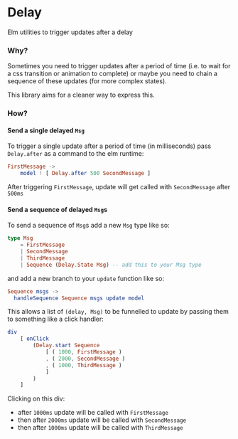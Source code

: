 # Delay

Elm utilities to trigger updates after a delay

### Why?

Sometimes you need to trigger updates after a period of time (i.e. to wait for a css transition or animation to complete) or maybe you need to chain a sequence of these updates (for more complex states).

This library aims for a cleaner way to express this.

### How?

#### Send a single delayed `Msg`

To trigger a single update after a period of time (in milliseconds) pass `Delay.after` as a command to the elm runtime:

```elm
FirstMessage ->
    model ! [ Delay.after 500 SecondMessage ]
```

After triggering `FirstMessage`, update will get called with `SecondMessage` after `500ms`

#### Send a sequence of delayed `Msg`s

To send a sequence of `Msg`s add a new `Msg` type like so:

```elm
type Msg
    = FirstMessage
    | SecondMessage
    | ThirdMessage
    | Sequence (Delay.State Msg) -- add this to your Msg type
```

and add a new branch to your `update` function like so:

```elm
Sequence msgs ->
  handleSequence Sequence msgs update model
```

This allows a list of `(delay, Msg)` to be funnelled to update by passing them to something like a click handler:

```elm
div
    [ onClick
        (Delay.start Sequence
            [ ( 1000, FirstMessage )
            , ( 2000, SecondMessage )
            , ( 1000, ThirdMessage )
            ]
        )
    ]
```

Clicking on this div:

+ after `1000ms` update will be called with `FirstMessage`
+ then after `2000ms` update will be called with `SecondMessage`
+ then after `1000ms` update will be called with `ThirdMessage`
